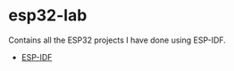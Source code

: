 # esp32-lab
Contains all the ESP32 projects I have done using ESP-IDF.

- [ESP-IDF](https://docs.espressif.com/projects/esp-idf/en/latest/esp32/)
